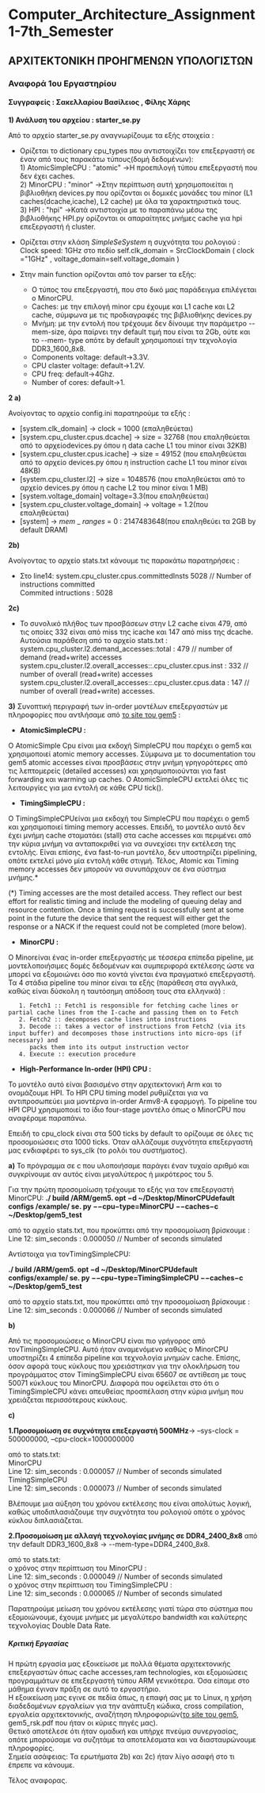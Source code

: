 # Computer_Architecture_Assignment1-7th_Semester
## ΑΡΧΙΤΕΚΤΟΝΙΚΗ ΠΡΟΗΓΜΕΝΩΝ ΥΠΟΛΟΓΙΣΤΩΝ

### Αναφορά 1ου Εργαστηρίου 

#### Συγγραφείς : Σακελλαρίου Βασίλειος , Φίλης Χάρης

**1) Ανάλυση του αρχείου : starter_se.py**

Από το αρχείο starter_se.py αναγνωρίζουμε τα εξής στοιχεία :

* Ορίζεται το dictionary cpu_types που αντιστοιχίζει τον επεξεργαστή σε έναν από τους παρακάτω τύπους(δομή δεδομένων):<br/>
       1) AtomicSimpleCPU : "atomic" ->Η προεπιλογή τύπου επεξεργαστή που δεν έχει caches.<br/>
       2) MinorCPU : "minor" ->Στην περίπτωση αυτή χρησιμοποιείται η βιβλιοθήκη devices.py που ορίζονται οι δομικές μονάδες του minor (L1 caches(dcache,icache), L2 cache) με όλα           τα χαρακτηριστικά τους.<br/>
       3) ΗPΙ : "hpi" ->Κατά αντιστοιχία με το παραπάνω μέσω της βιβλιοθήκης  HPI.py ορίζονται οι απαραίτητες μνήμες cache για hpi επεξεργαστή ή cluster.
       
* Ορίζεται στην κλάση _SimpleSeSystem_  η συχνότητα του ρολογιού : 
Clock speed: 1GHz στο πεδίο self.clk_domain = SrcClockDomain ( clock ="1GHz" , voltage_domain=self.voltage_domain )
* Στην main function ορίζονται από τον parser τα εξής:
     * Ο τύπος του επεξεργαστή, που στο δικό μας παράδειγμα επιλέγεται ο MinorCPU.
     * Caches: με την επιλογή minor cpu έχουμε και L1 cache και L2 cache, σύμφωνα με τις προδιαγραφές της βιβλιοθήκης devices.py
     * Μνήμη: με την εντολή που τρέχουμε δεν δίνουμε την παράμετρο --mem-size, άρα παίρνει την default τιμή που είναι τα 2Gb, ούτε και το --mem- type οπότε by default χρησιμοποιεί την τεχνολογία DDR3_1600_8x8.
     * Components voltage: default->3.3V.
     * CPU claster voltage: default->1.2V.
     * CPU freq: default->4Ghz.
     * Number of cores: default->1.



**2 a)**

Ανοίγοντας το αρχείο config.ini παρατηρούμε τα εξής :
* [system.clk_domain] -> clock = 1000 (επαληθεύεται)
* [system.cpu_cluster.cpus.dcache] -> size = 32768 (που επαληθεύεται από το αρχείοdevices.py όπου η data cache L1 του minor είναι 32KB)
* [system.cpu_cluster.cpus.icache] -> size = 49152 (που επαληθεύεται από το αρχείο devices.py όπου η instruction cache L1 του minor είναι 48KB)
* [system.cpu_cluster.l2] -> size = 1048576 (που επαληθεύεται από το αρχείο devices.py όπου η cache L2 του minor είναι 1 ΜΒ)
* [system.voltage_domain] voltage=3.3(που επαληθεύεται)
* [system.cpu_cluster.voltage_domain] -> voltage = 1.2(που επαληθεύεται)
* [system] -> _mem_ _ _ranges_ = 0 : 2147483648(που επαληθεύει τα 2GB by default DRAM)

**2b)**

Aνοίγοντας το αρχείο stats.txt κάνουμε τις παρακάτω παρατηρήσεις :<br/>
- Στο line14: system.cpu_cluster.cpus.committedInsts 5028 // Number of instructions committed<br/>
Commited intructions : 5028

**2c)**

- Το συνολικό πλήθος των προσβάσεων στην L2 cache είναι 479, από τις οποίες 332 είναι από miss της icache και 147 από miss της dcache.
Αυτούσια παράθεση από το αρχείο stats.txt :<br/>
system.cpu_cluster.l2.demand_accesses::total : 479 // number of demand (read+write) accesses<br/>
system.cpu_cluster.l2.overall_accesses::.cpu_cluster.cpus.inst : 332 // number of overall (read+write) accesses<br/>
system.cpu_cluster.l2.overall_accesses::.cpu_cluster.cpus.data : 147 // number of overall (read+write) accesses.<br/>

**3)**
Συνοπτική περιγραφή των in-order μοντέλων επεξεργαστών με πληροφορίες που αντλήσαμε από [το site του gem5](http://www.gem5.org/documentation/) :

- **ΑtomicSimpleCPU :**

Ο ΑtomicSimple Cpu είναι μια εκδοχή SimpleCPU που παρέχει ο gem5 και χρησιμοποιεί atomic memory accesses. Σύμφωνα με το documentation του gem5 atomic accesses είναι  προσβάσεις στην μνήμη γρηγορότερες από τις λεπτομερείς (detailed accesses) και χρησιμοποιούνται για fast forwarding και warming up caches. O AtomicSimpleCPU εκτελεί όλες τις λειτουργίες για μια εντολή σε κάθε CPU tick(). 

- **TimingSimpleCPU :**

Ο TimingSimpleCPUείναι μια εκδοχή του SimpleCPU που παρέχει ο gem5 και χρησιμοποιεί timing memory accesses. Επειδή, το μοντέλο αυτό δεν έχει μνήμη cache σταματάει (stall) στα cache accesses και περιμένει από την κύρια μνήμη να ανταποκριθεί για να συνεχίσει την εκτέλεση της εντολής. Είναι επίσης, ένα fast-to-run μοντέλο, δεν υποστηρίζει pipelining, οπότε εκτελεί μόνο μία εντολή κάθε στιγμή. Τέλος, Atomic και Timing memory accesses δεν μπορούν να συνυπάρχουν σε ένα σύστημα μνήμης.*

(*) Timing accesses are the most detailed access. They reflect our best effort for realistic timing and include the modeling of queuing delay and resource contention. Once a timing request is successfully sent at some point in the future the device that sent the request will either get the response or a NACK if the request could not be completed (more below).

- **MinorCPU :**

O Μinorείναι ένας in-order επεξεργαστής με τέσσερα επίπεδα pipeline, με μοντελοποιήσιμες δομές δεδομένων και συμπεριφορά εκτέλεσης ώστε να μπορεί να εξομοιώνει όσο πιο κοντά γίνεται ένα πραγματικό επεξεργαστή. Τα 4 στάδια pipeline του minor είναι τα εξής (παράθεση στα αγγλικά, καθώς είναι δύσκολη η ταυτόσημη απόδοση τους στα ελληνικά) :

       1. Fetch1 :: Fetch1 is responsible for fetching cache lines or partial cache lines from the I-cache and passing them on to Fetch
       2. Fetch2 :: decomposes cache lines into instructions
       3. Decode :: takes a vector of instructions from Fetch2 (via its input buffer) and decomposes those instructions into micro-ops (if necessary) and 
          packs them into its output instruction vector
       4. Execute :: execution procedure

- **High-Performance In-order (HPI) CPU :**

Το μοντέλο αυτό είναι βασισμένο στην αρχιτεκτονική Arm και το ονομάζουμε HPI. To HPI CPU timing model ρυθμίζεται για να αντιπροσωπεύει μια μοντέρνα in-order Armv8-A εφαρμογή. Το pipeline του HPI CPU χρησιμοποιεί το ίδιο four-stage μοντέλο όπως ο MinorCPU που αναφέραμε παραπάνω.

Επειδή το cpu_clock είναι στα 500 ticks by default το ορίζουμε σε όλες τις προσομοιώσεις στα 1000 ticks. Όταν αλλάζουμε συχνότητα επεξεργαστή μας ενδιαφέρει το sys_clk (το ρολόι του συστήματος).

**a)** Το πρόγραμμα σε c που υλοποιήσαμε παράγει έναν τυχαίο αριθμό και συγκρίνουμε αν αυτός είναι μεγαλύτερος ή μικρότερος του 5.

Για την πρώτη προσομοίωση τρέχουμε το εξής για τον επεξεργαστή MinorCPU:
**./ build /ARM/gem5. opt −d ~/Desktop/MinorCPUdefault configs /example/ se. py −−cpu−type=MinorCPU −−caches−c ~/Desktop/gem5_test**

από το αρχείο stats.txt, που προκύπτει από την προσομοίωση βρίσκουμε :<br/>
Line 12: sim_seconds : 0.000050 // Number of seconds simulated

Αντίστοιχα για τονTimingSimpleCPU:

**./ build /ARM/gem5. opt −d ~/Desktop/MinorCPUdefault configs/example/ se. py −−cpu−type=TimingSimpleCPU −−caches−c ~/Desktop/gem5_test**

από το αρχείο stats.txt, που προκύπτει από την προσομοίωση βρίσκουμε :<br/>
Line 12: sim_seconds : 0.000066 // Number of seconds simulated

**b)**

Από τις προσομοιώσεις ο MinorCPU είναι πιο γρήγορος από τονTimingSimpleCPU. Αυτό ήταν αναμενόμενο καθώς ο MinorCPU υποστηρίζει 4 επίπεδα pipeline και τεχνολογία μνημών cache. Επίσης, όσον αφορά τους κύκλους που χρειάστηκαν για την ολοκλήρωση του προγράμματος στον TimingSimpleCPU είναι 65607 σε αντίθεση με τους 50071 κύκλους του MinorCPU. Διαφορά που οφείλεται στο ότι ο TimingSimpleCPU κάνει απευθείας προσπέλαση στην κύρια μνήμη που χρειάζεται περισσότερους κύκλους.

**c)**

 **1.Προσομοίωση σε συχνότητα επεξεργαστή 500MΗz**-> –sys-clock = 500000000,
–cpu-clock=1000000000

από το stats.txt:<br/>
MinorCPU<br/>
Line 12: sim_seconds : 0.000057 // Number of seconds simulated<br/>
TimingSimpleCPU<br/>
Line 12: sim_seconds : 0.000073 // Number of seconds simulated<br/>

Βλέπουμε μια αύξηση του χρόνου εκτέλεσης που είναι απολύτως λογική, καθώς υποδιπλασιάζουμε την συχνότητα του ρολογιού οπότε ο χρόνος
κύκλου διπλασιάζεται.

**2.Προσομοίωση με αλλαγή τεχνολογίας μνήμης σε DDR4_2400_8x8** από την default DDR3_1600_8x8 -> --mem-type=DDR4_2400_8x8.

από το stats.txt:<br/>
ο χρόνος στην περίπτωση του MinorCPU :<br/>
Line 12: sim_seconds : 0.000049 // Number of seconds simulated<br/>
ο χρόνος στην περίπτωση του TimingSimpleCPU :<br/>
Line 12: sim_seconds : 0.000065 // Number of seconds simulated<br/>

Παρατηρούμε μείωση του χρόνου εκτέλεσης γιατί τώρα στο σύστημα που εξομοιώνουμε, έχουμε μνήμες με μεγαλύτερο bandwidth και καλύτερης τεχνολογίας Double Data Rate.

##### **Κριτική Εργασίας**

Η πρώτη εργασία μας εξοικείωσε με πολλά θέματα αρχιτεκτονικής επεξεργαστών όπως cache accesses,ram technologies, και εξομοιώσεις προγραμμάτων σε επεξεργαστή τύπου ARM γενικότερα. Όσα είπαμε στο μάθημα έγιναν πράξη σε αυτό το εργαστήριο.<br/>
H εξοικείωση μας εγινε σε πεδία όπως,  η επαφή σας με το Linux, η χρήση διαδεδομένων εργαλείων για την ανάπτυξη  κώδικα, cross compilation, εργαλεία  αρχιτεκτονικής,  αναζήτηση  πληροφοριών([το site του gem5](http://www.gem5.org/documentation/), gem5_rsk.pdf που ήταν οι κύριες πηγές μας).<br/>
Θετικό αποτέλεσε ότι ήταν ομαδική και υπήρχε πνεύμα συνεργασίας, οπότε μπορούσαμε να συζητάμε τα αποτελέσματα και να διασταυρώνουμε πληροφορίες.<br/>
Σημεία ασάφειας: Τα ερωτήματα 2b) και 2c) ήταν λίγο ασαφή στο τι έπρεπε να κάνουμε.<br/>

Τέλος αναφορας.
